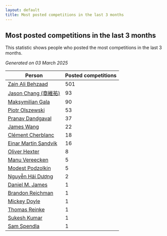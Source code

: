 ```yaml
---
layout: default
title: Most posted competitions in the last 3 months
---
```

## Most posted competitions in the last 3 months
This statistic shows people who posted the most competitions in the last 3 months.

*Generated on 03 March 2025*

| Person | Posted competitions |
| --- | --- |
| [Zain Ali Behzaad](https://www.worldcubeassociation.org/persons/2019BEHZ01) | 501 |
| [Jason Chang (章維祐)](https://www.worldcubeassociation.org/persons/2023CHAN15) | 93 |
| [Maksymilian Gala](https://www.worldcubeassociation.org/persons/2022GALA01) | 90 |
| [Piotr Olszewski](https://www.worldcubeassociation.org/persons/2013OLSZ02) | 53 |
| [Pranav Dandgaval](https://www.worldcubeassociation.org/persons/2017DAND01) | 37 |
| [James Wang](https://www.worldcubeassociation.org/persons/2015WANG87) | 22 |
| [Clément Cherblanc](https://www.worldcubeassociation.org/persons/2014CHER05) | 18 |
| [Einar Martin Sandvik](https://www.worldcubeassociation.org/persons/2018SAND22) | 16 |
| [Oliver Hexter](https://www.worldcubeassociation.org/persons/2022HEXT01) | 8 |
| [Manu Vereecken](https://www.worldcubeassociation.org/persons/2010VERE01) | 5 |
| [Modest Podzolkin](https://www.worldcubeassociation.org/persons/2017PODZ01) | 5 |
| [Nguyễn Hải Dương](https://www.worldcubeassociation.org/persons/2018DUON07) | 2 |
| [Daniel M. James](https://www.worldcubeassociation.org/persons/2012JAME04) | 1 |
| [Brandon Reichman](https://www.worldcubeassociation.org/persons/2015REIC02) | 1 |
| [Mickey Doyle](https://www.worldcubeassociation.org/persons/2021DOYL02) | 1 |
| [Thomas Reinke](https://www.worldcubeassociation.org/persons/2018REIN04) | 1 |
| [Sukesh Kumar](https://www.worldcubeassociation.org/persons/2017KUMA30) | 1 |
| [Sam Spendla](https://www.worldcubeassociation.org/persons/2015SPEN01) | 1 |
